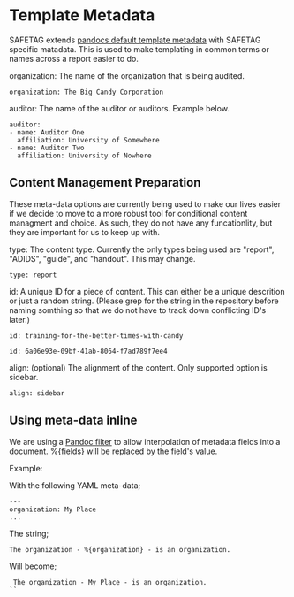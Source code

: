 # Template Metadata

SAFETAG extends [pandocs default template metadata](http://johnmacfarlane.net/pandoc/demo/example9/templates.html) with SAFETAG specific matadata. This is used to make templating in common terms or names across a report easier to do.


organization:
	The name of the organization that is being audited.

```
organization: The Big Candy Corporation
```
auditor:
	The name of the auditor or auditors. Example below.

```
auditor:
- name: Auditor One
  affiliation: University of Somewhere
- name: Auditor Two
  affiliation: University of Nowhere
```

## Content Management Preparation
These meta-data options are currently being used to make our lives easier if we decide to move to a more robust tool for conditional content managment and choice. As such, they do not have any funcationlity, but they are important for us to keep up with.

type:
	The content type. Currently the only types being used are "report", "ADIDS", "guide", and "handout". This may change.

```
type: report
```

id:
	A unique ID for a piece of content. This can either be a unique descrition or just a random string. (Please grep for the string in the repository before naming somthing so that we do not have to track down conflicting ID's later.)

```
id: training-for-the-better-times-with-candy
```
```
id: 6a06e93e-09bf-41ab-8064-f7ad789f7ee4
```

align: (optional)
	The alignment of the content. Only supported option is sidebar.

```
align: sidebar
```



## Using meta-data inline

We are using a [Pandoc filter](https://github.com/jgm/pandocfilters/blob/master/examples/metavars.py) to allow interpolation of metadata fields into a document. %{fields} will be replaced by the field's value.

Example:

With the following YAML meta-data;

```
---
organization: My Place
...
```

The string;

```
The organization - %{organization} - is an organization.

```

Will become;

```
 The organization - My Place - is an organization.
``


